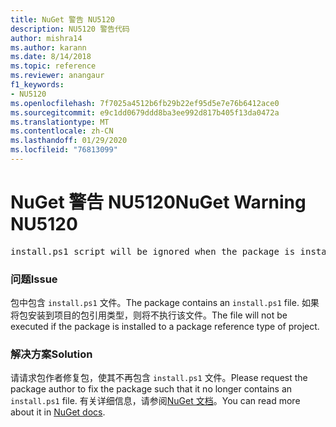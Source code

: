 ```yaml
---
title: NuGet 警告 NU5120
description: NU5120 警告代码
author: mishra14
ms.author: karann
ms.date: 8/14/2018
ms.topic: reference
ms.reviewer: anangaur
f1_keywords:
- NU5120
ms.openlocfilehash: 7f7025a4512b6fb29b22ef95d5e7e76b6412ace0
ms.sourcegitcommit: e9c1dd0679ddd8ba3ee992d817b405f13da0472a
ms.translationtype: MT
ms.contentlocale: zh-CN
ms.lasthandoff: 01/29/2020
ms.locfileid: "76813099"
---
```

# <a name="nuget-warning-nu5120"></a><span data-ttu-id="23f0a-103">NuGet 警告 NU5120</span><span class="sxs-lookup"><span data-stu-id="23f0a-103">NuGet Warning NU5120</span></span>
<pre>install.ps1 script will be ignored when the package is installed after the migration.</pre>

### <a name="issue"></a><span data-ttu-id="23f0a-104">问题</span><span class="sxs-lookup"><span data-stu-id="23f0a-104">Issue</span></span>

<span data-ttu-id="23f0a-105">包中包含 `install.ps1` 文件。</span><span class="sxs-lookup"><span data-stu-id="23f0a-105">The package contains an `install.ps1` file.</span></span> <span data-ttu-id="23f0a-106">如果将包安装到项目的包引用类型，则将不执行该文件。</span><span class="sxs-lookup"><span data-stu-id="23f0a-106">The file will not be executed if the package is installed to a package reference type of project.</span></span>


### <a name="solution"></a><span data-ttu-id="23f0a-107">解决方案</span><span class="sxs-lookup"><span data-stu-id="23f0a-107">Solution</span></span>

<span data-ttu-id="23f0a-108">请请求包作者修复包，使其不再包含 `install.ps1` 文件。</span><span class="sxs-lookup"><span data-stu-id="23f0a-108">Please request the package author to fix the package such that it no longer contains an `install.ps1` file.</span></span> <span data-ttu-id="23f0a-109">有关详细信息，请参阅[NuGet 文档](../../consume-packages/migrate-packages-config-to-package-reference.md)。</span><span class="sxs-lookup"><span data-stu-id="23f0a-109">You can read more about it in [NuGet docs](../../consume-packages/migrate-packages-config-to-package-reference.md).</span></span>
